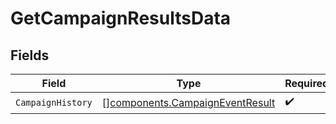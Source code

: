 # GetCampaignResultsData


## Fields

| Field                                                                              | Type                                                                               | Required                                                                           | Description                                                                        |
| ---------------------------------------------------------------------------------- | ---------------------------------------------------------------------------------- | ---------------------------------------------------------------------------------- | ---------------------------------------------------------------------------------- |
| `CampaignHistory`                                                                  | [][components.CampaignEventResult](../../models/components/campaigneventresult.md) | :heavy_check_mark:                                                                 | N/A                                                                                |